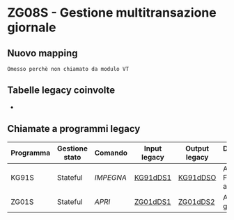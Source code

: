 # ZG08S - Gestione multitransazione giornale

## Nuovo mapping
```
Omesso perchè non chiamato da modulo VT
```

## Tabelle legacy coinvolte
- 

## Chiamate a programmi legacy

| Programma | Gestione stato | Comando   | Input legacy            | Output legacy           | Descrizione chiamata            | Nuovo Mapping     |
| --------- | -------------- | --------- | ----------------------- | ----------------------- | ------------------------------- | ----------------- |
| KG91S     | Stateful       | *IMPEGNA* | [KG91dDS1](KG91dDS1.md) | [KG91dDSO](KG91dDSO.md) | Apertura F.A. in base a causale | [KG91S](KG91S.md) |
| ZG01S     | Stateful       | *APRI*    | [ZG01dDS1](ZG01dDS1.md) | [ZG01dDS2](ZG01dDS2.md) | Apertura giornale               | [ZG01S](ZG01S.md) |

